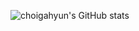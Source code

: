 
![choigahyun's GitHub stats](https://github-readme-stats.vercel.app/api?username=choigahyun&theme=tokyonight&show_icons=true)
